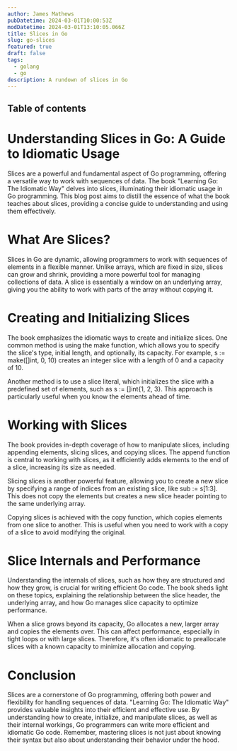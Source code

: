 ```yaml
---
author: James Mathews
pubDatetime: 2024-03-01T10:00:53Z
modDatetime: 2024-03-01T13:10:05.066Z
title: Slices in Go
slug: go-slices
featured: true
draft: false
tags:
  - golang
  - go
description: A rundown of slices in Go
---
```


## Table of contents

# Understanding Slices in Go: A Guide to Idiomatic Usage

Slices are a powerful and fundamental aspect of Go programming, offering a versatile way to work with sequences of data. The book "Learning Go: The Idiomatic Way" delves into slices, illuminating their idiomatic usage in Go programming. This blog post aims to distill the essence of what the book teaches about slices, providing a concise guide to understanding and using them effectively.

# What Are Slices?

Slices in Go are dynamic, allowing programmers to work with sequences of elements in a flexible manner. Unlike arrays, which are fixed in size, slices can grow and shrink, providing a more powerful tool for managing collections of data. A slice is essentially a window on an underlying array, giving you the ability to work with parts of the array without copying it.

# Creating and Initializing Slices

The book emphasizes the idiomatic ways to create and initialize slices. One common method is using the make function, which allows you to specify the slice's type, initial length, and optionally, its capacity. For example, s := make([]int, 0, 10) creates an integer slice with a length of 0 and a capacity of 10.

Another method is to use a slice literal, which initializes the slice with a predefined set of elements, such as s := []int{1, 2, 3}. This approach is particularly useful when you know the elements ahead of time.

# Working with Slices

The book provides in-depth coverage of how to manipulate slices, including appending elements, slicing slices, and copying slices. The append function is central to working with slices, as it efficiently adds elements to the end of a slice, increasing its size as needed.

Slicing slices is another powerful feature, allowing you to create a new slice by specifying a range of indices from an existing slice, like sub := s[1:3]. This does not copy the elements but creates a new slice header pointing to the same underlying array.

Copying slices is achieved with the copy function, which copies elements from one slice to another. This is useful when you need to work with a copy of a slice to avoid modifying the original.

# Slice Internals and Performance

Understanding the internals of slices, such as how they are structured and how they grow, is crucial for writing efficient Go code. The book sheds light on these topics, explaining the relationship between the slice header, the underlying array, and how Go manages slice capacity to optimize performance.

When a slice grows beyond its capacity, Go allocates a new, larger array and copies the elements over. This can affect performance, especially in tight loops or with large slices. Therefore, it's often idiomatic to preallocate slices with a known capacity to minimize allocation and copying.

# Conclusion

Slices are a cornerstone of Go programming, offering both power and flexibility for handling sequences of data. "Learning Go: The Idiomatic Way" provides valuable insights into their efficient and effective use. By understanding how to create, initialize, and manipulate slices, as well as their internal workings, Go programmers can write more efficient and idiomatic Go code. Remember, mastering slices is not just about knowing their syntax but also about understanding their behavior under the hood.
